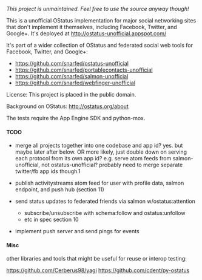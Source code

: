 _This project is unmaintained. Feel free to use the source anyway though!_

This is a unofficial OStatus implementation for major social networking sites
that don't implement it themselves, including Facebook, Twitter, and Google+.
It's deployed at http://ostatus-unofficial.appspot.com/

It's part of a wider collection of OStatus and federated social web tools for
Facebook, Twitter, and Google+:

* https://github.com/snarfed/ostatus-unofficial
* https://github.com/snarfed/portablecontacts-unofficial
* https://github.com/snarfed/salmon-unofficial
* https://github.com/snarfed/webfinger-unofficial

License: This project is placed in the public domain.

Background on OStatus:
http://ostatus.org/about

The tests require the App Engine SDK and python-mox.


#### TODO

- merge all projects together into one codebase and app id? yes. but maybe later
  after below. OR more likely, just double down on serving each protocol from
  its own app id? e.g. serve atom feeds from salmon-unofficial, not
  ostatus-unofficial? probably need to merge separate twitter/fb app ids though.1

- publish activitystreams atom feed for user with profile data, salmon endpoint,
  and push hub (section 11)

- send status updates to federated friends via salmon w/ostatus:attention
  - subscribe/unsubscribe with schema:follow and ostatus:unfollow
  - etc in spec section 10

- implement push server and send pings for events


#### Misc

other libraries and tools that might be useful for reuse or interop testing:

https://github.com/Cerberus98/yagi
https://github.com/cdent/py-ostatus
